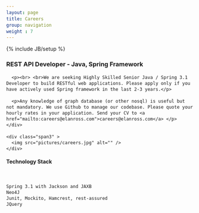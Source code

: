 ```yaml
---
layout: page
title: Careers
group: navigation
weight : 7
---
```

{% include JB/setup %}


<div class="row">
    <div class="span7">
      <h3>REST API Developer - Java, Spring Framework</h3>
      
      <p><br> <br>We are seeking Highly Skilled Senior Java / Spring 3.1 Developer to build RESTful web applications. Please apply only if you have actively used Spring framework in the last 2-3 years.</p>
      
      <p>Any knowledge of graph database (or other nosql) is useful but not mandatory. We use Github to manage our codebase. Please quote your hourly rates in your application. Send your CV to <a href="mailto:careers@elanross.com">careers@elanross.com</a> </p>
    </div>

    <div class="span3" >
      <img src="pictures/careers.jpg" alt="" />
    </div>
</div>



#### Technology Stack
<br>

	Spring 3.1 with Jackson and JAXB
	Neo4J
	Junit, Mockito, Hamcrest, rest-assured
	JQuery

